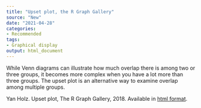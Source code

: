 ```yaml
---
title: "Upset plot, the R Graph Gallery"
source: "New"
date: "2021-04-28"
categories:
- Recommended
tags:
- Graphical display
output: html_document
---
```


While Venn diagrams can illustrate how much overlap there is among two or three groups, it becomes more complex when you have a lot more than three groups. The upset plot is an alternative way to examine overlap among multiple groups.

<!--more-->

Yan Holz. Upset plot, The R Graph Gallery, 2018. Available in [html format][hol01].

[hol01]: https://www.r-graph-gallery.com/upset-plot.html
